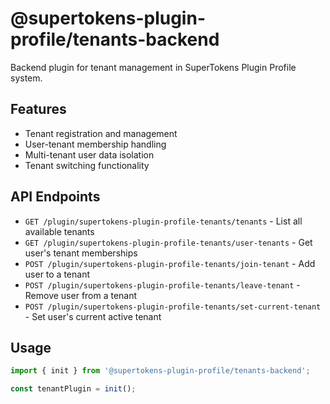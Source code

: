 # @supertokens-plugin-profile/tenants-backend

Backend plugin for tenant management in SuperTokens Plugin Profile system.

## Features

- Tenant registration and management
- User-tenant membership handling
- Multi-tenant user data isolation
- Tenant switching functionality

## API Endpoints

- `GET /plugin/supertokens-plugin-profile-tenants/tenants` - List all available tenants
- `GET /plugin/supertokens-plugin-profile-tenants/user-tenants` - Get user's tenant memberships
- `POST /plugin/supertokens-plugin-profile-tenants/join-tenant` - Add user to a tenant
- `POST /plugin/supertokens-plugin-profile-tenants/leave-tenant` - Remove user from a tenant
- `POST /plugin/supertokens-plugin-profile-tenants/set-current-tenant` - Set user's current active tenant

## Usage

```typescript
import { init } from '@supertokens-plugin-profile/tenants-backend';

const tenantPlugin = init();
```